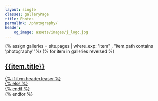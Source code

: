 ```yaml
---
layout: single
classes: galleryPage
title: Photos
permalink: /photography/
header:
    og_image: assets/images/j_logo.jpg
---
```


<div class="galleryPreview">
{% assign galleries = site.pages | where_exp: "item" , "item.path contains 'photography'"%}
{% for item in galleries reversed %}
    <article>
        <a href="{{item.permalink}}">
            <div class="meta"><h2>{{item.title}}</h2></div>
            <section class="gallery">
                {% if item.header.teaser %}
                <div class="image" style="background-image: url('/{{item.header.teaser}}')"></div>
                <div class="shadow">
                    <div class="shadow-image" style="background-image: url('/{{item.header.teaser}}')"></div>
                </div>
                {% else %}
                <div class="image"></div>
                {% endif %}
            </section>
        </a>
    </article>
{% endfor %}
</div>